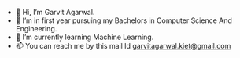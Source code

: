 - 👋 Hi, I’m Garvit Agarwal.
- 👀 I’m in first year pursuing my Bachelors in Computer Science And Engineering.
- 🌱 I’m currently learning Machine Learning.
- 📫 You can reach me by this mail Id garvitagarwal.kiet@gmail.com 

<!---
Garvit414/Garvit414 is a ✨ special ✨ repository because its `README.md` (this file) appears on your GitHub profile.
You can click the Preview link to take a look at your changes.
--->
